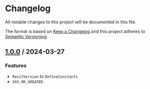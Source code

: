 # Changelog
All notable changes to this project will be documented in this file.

The format is based on [Keep a Changelog](http://keepachangelog.com/en/1.0.0/)
and this project adheres to [Semantic Versioning](http://semver.org/spec/v2.0.0.html).

## [1.0.0] / 2024-03-27
### Features
- `RevitVersion` to `DefineConstants`
- `XXX_OR_GREATER`

[vNext]: ../../compare/1.0.0...HEAD
[1.0.0]: ../../compare/1.0.0